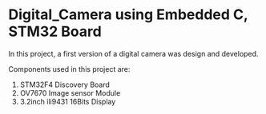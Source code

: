 # Digital_Camera using Embedded C, STM32 Board <br>
In this project, a first version of a digital camera was design and developed. <br>

Components used in this project are:<br>
1. STM32F4 Discovery Board <br>
2. OV7670 Image sensor Module <br>
3. 3.2inch ili9431 16Bits Display <br>



